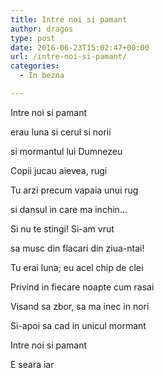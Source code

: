 ```yaml
---
title: Intre noi si pamant
author: dragos
type: post
date: 2016-06-23T15:02:47+00:00
url: /intre-noi-si-pamant/
categories:
  - In bezna

---
```

Intre noi si pamant
  
erau luna si cerul si norii
  
si mormantul lui Dumnezeu

Copii jucau aievea, rugi

Tu arzi precum vapaia unui rug
  
si dansul in care ma inchin&#8230;
  
Si nu te stingi! Si-am vrut
  
sa musc din flacari din ziua-ntai!

Tu erai luna; eu acel chip de clei
  
Privind in fiecare noapte cum rasai
  
Visand sa zbor, sa ma inec in nori
  
Si-apoi sa cad in unicul mormant

Intre noi si pamant
  
E seara iar